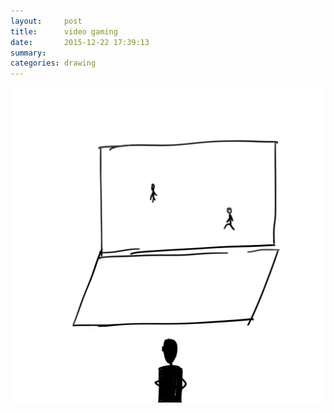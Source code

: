 ```yaml
---
layout:     post
title:      video gaming
date:       2015-12-22 17:39:13
summary:    
categories: drawing
---
```

![video gaming](/images/_diary/video-gaming.png "I should not have wasted my time like that.")
